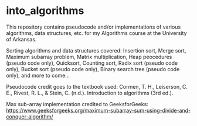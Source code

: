 # into_algorithms

This repository contains pseudocode and/or implementations of various algorithms,
data structures, etc. for my Algorithms course at the University of Arkansas.

Sorting algorithms and data structures covered:
	Insertion sort, 
	Merge sort, 
	Maximum subarray problem, 
	Matrix multiplication, 
	Heap peocedures (pseudo code only), 
	Quicksort, 
    Counting sort, 
	Radix sort (pseudo code only), 
	Bucket sort (pseudo code only), 
	Binary search tree (pseudo code only), 
	and more to come...

Pseudocode credit goes to the textbook used:
Cormen, T. H., Leiserson, C. E., Rivest, R. L., & Stein, C. (n.d.). Introduction to algorithms (3rd ed.).

Max sub-array implementation credited to GeeksforGeeks:
https://www.geeksforgeeks.org/maximum-subarray-sum-using-divide-and-conquer-algorithm/
